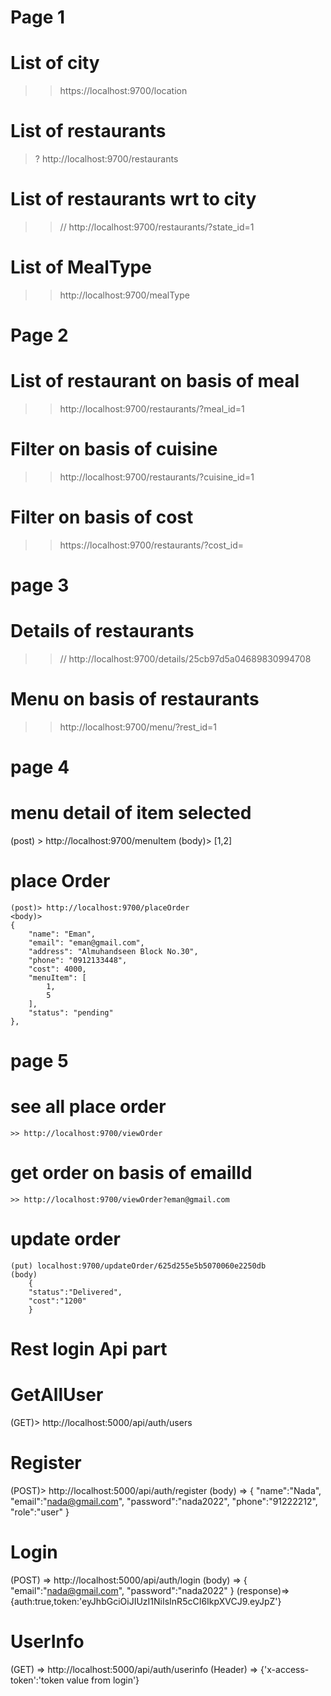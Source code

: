 # Page 1

# List of city
>> https://localhost:9700/location

# List of restaurants
>? http://localhost:9700/restaurants

# List of restaurants wrt to city
>> // http://localhost:9700/restaurants/?state_id=1

# List of MealType
>> http://localhost:9700/mealType

# Page 2

# List of restaurant on basis of meal
>> http://localhost:9700/restaurants/?meal_id=1

# Filter on basis of cuisine
>> http://localhost:9700/restaurants/?cuisine_id=1

# Filter on basis of cost
>> https://localhost:9700/restaurants/?cost_id=

# page 3
# Details of restaurants
>> // http://localhost:9700/details/25cb97d5a04689830994708

# Menu on basis of restaurants
>> http://localhost:9700/menu/?rest_id=1

# page 4
# menu detail of item selected
(post) > http://localhost:9700/menuItem
(body)> [1,2] 

# place Order
    (post)> http://localhost:9700/placeOrder
    <body)> 
    {
        "name": "Eman",
        "email": "eman@gmail.com",
        "address": "Almuhandseen Block No.30",
        "phone": "0912133448",
        "cost": 4000,
        "menuItem": [
            1,
            5
        ],
        "status": "pending"
    },
    
# page 5

# see all place order
    >> http://localhost:9700/viewOrder

# get order on basis of emailId
    >> http://localhost:9700/viewOrder?eman@gmail.com

# update order
    (put) localhost:9700/updateOrder/625d255e5b5070060e2250db
    (body)  
        {
        "status":"Delivered",
        "cost":"1200"
        }

# Rest login Api part

# GetAllUser
(GET)> http://localhost:5000/api/auth/users

# Register
(POST)> http://localhost:5000/api/auth/register
(body) =>  {
            "name":"Nada",
            "email":"nada@gmail.com",
            "password":"nada2022",
            "phone":"91222212",
            "role":"user"
            }

# Login
(POST) => http://localhost:5000/api/auth/login
(body)  =>  {
                "email":"nada@gmail.com",
                "password":"nada2022"
            }
(response)=> {auth:true,token:'eyJhbGciOiJIUzI1NiIsInR5cCI6IkpXVCJ9.eyJpZ'}

# UserInfo
(GET) => http://localhost:5000/api/auth/userinfo
(Header) => {'x-access-token':'token value from login'}







